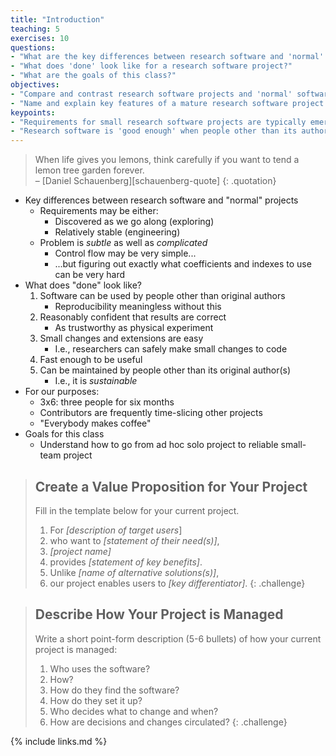 ```yaml
---
title: "Introduction"
teaching: 5
exercises: 10
questions:
- "What are the key differences between research software and 'normal' projects?"
- "What does 'done' look like for a research software project?"
- "What are the goals of this class?"
objectives:
- "Compare and contrast research software projects and 'normal' software projects."
- "Name and explain key features of a mature research software project."
keypoints:
- "Requirements for small research software projects are typically emergent."
- "Research software is 'good enough' when people other than its authors can use it with confidence and extend it with reasonable effort."
---
```


> When life gives you lemons, think carefully if you want to tend a lemon tree garden forever.  
> – [Daniel Schauenberg][schauenberg-quote]
{: .quotation}

*   Key differences between research software and "normal" projects
    *   Requirements may be either:
        *   Discovered as we go along (exploring)
        *   Relatively stable (engineering)
    *   Problem is *subtle* as well as *complicated*
        *   Control flow may be very simple...
        *   ...but figuring out exactly what coefficients and indexes to use can be very hard
*   What does "done" look like?
    1.  Software can be used by people other than original authors
        *   Reproducibility meaningless without this
    2.  Reasonably confident that results are correct
        *   As trustworthy as physical experiment
    3.  Small changes and extensions are easy
        *   I.e., researchers can safely make small changes to code
    4.  Fast enough to be useful
    5.  Can be maintained by people other than its original author(s)
        *   I.e., it is *sustainable*
*   For our purposes:
    *   3x6: three people for six months
    *   Contributors are frequently time-slicing other projects
    *   "Everybody makes coffee"
*   Goals for this class
    *   Understand how to go from ad hoc solo project to reliable small-team project

> ## Create a Value Proposition for Your Project
>
> Fill in the template below for your current project.
>
> 1.  For *[description of target users*]
> 2.  who want to *[statement of their need(s)]*,
> 3.  *[project name]*
> 4.  provides *[statement of key benefits]*.
> 5.  Unlike *[name of alternative solutions(s)]*,
> 6.  our project enables users to *[key differentiator]*.
{: .challenge}

> ## Describe How Your Project is Managed
>
> Write a short point-form description (5-6 bullets) of how your current project is managed:
>
> 1.  Who uses the software?
> 2.  How?
> 3.  How do they find the software?
> 4.  How do they set it up?
> 5.  Who decides what to change and when?
> 6.  How are decisions and changes circulated?
{: .challenge}

{% include links.md %}
